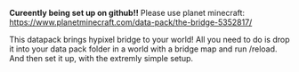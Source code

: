 **Cureently being set up on github!!** Please use planet minecraft: https://www.planetminecraft.com/data-pack/the-bridge-5352817/

This datapack brings hypixel bridge to your world! All you need to do is drop it into your data pack folder in a world with a bridge map and run /reload. And then set it up, with the extremly simple setup.

